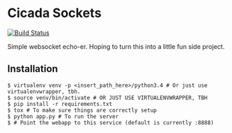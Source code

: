 # Cicada Sockets
[![Build Status](https://travis-ci.org/timothyhahn/cicada-sockets.svg?branch=master)](https://travis-ci.org/timothyhahn/cicada-sockets)

Simple websocket echo-er. Hoping to turn this into a little fun side project.

## Installation

```
$ virtualenv venv -p <insert_path_here>/python3.4 # Or just use virtualenvwrapper, tbh.
$ source venv/bin/activate # OR JUST USE VIRTUALENVWRAPPER, TBH
$ pip install -r requirements.txt
$ tox # To make sure things are correctly setup
$ python app.py # To run the server
$ # Point the webapp to this service (default is currently :8888)
```
